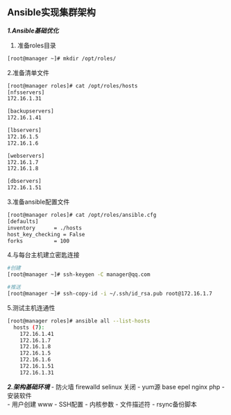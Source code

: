## Ansible实现集群架构

***1.Ansible基础优化***

1. 准备roles目录

~~~bash
[root@manager ~]# mkdir /opt/roles/
~~~

2.准备清单文件

```bash
[root@manager roles]# cat /opt/roles/hosts
[nfsservers]
172.16.1.31

[backupservers]
172.16.1.41

[lbservers]
172.16.1.5
172.16.1.6

[webservers]
172.16.1.7
172.16.1.8

[dbservers]
172.16.1.51
```

3.准备ansible配置文件

```bash
[root@manager roles]# cat /opt/roles/ansible.cfg
[defaults]
inventory      = ./hosts
host_key_checking = False
forks          = 100
```

4.与每台主机建立密匙连接

~~~bash
#创建
[root@manager ~]# ssh-keygen -C manager@qq.com

#推送
[root@manager ~]# ssh-copy-id -i ~/.ssh/id_rsa.pub root@172.16.1.7
~~~



5.测试主机连通性

```bash
[root@manager roles]# ansible all --list-hosts
  hosts (7):
    172.16.1.41
    172.16.1.7
    172.16.1.8
    172.16.1.5
    172.16.1.6
    172.16.1.51
    172.16.1.31
```

***2.架构基础环境***
	- 防火墙					firewalld selinux 关闭
	- yum源  				base epel  nginx php
	- 安装软件	
	- 用户创建			www
	- SSH配置
	- 内核参数
	- 文件描述符
	- rsync备份脚本

